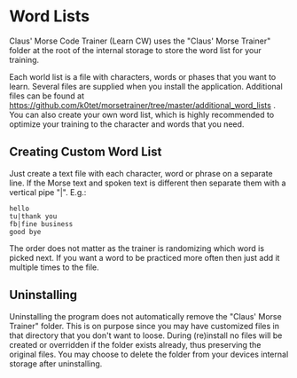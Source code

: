 Word Lists
==========

Claus' Morse Code Trainer (Learn CW) uses the "Claus' Morse Trainer" folder at the root of the internal storage to store the word list for your training.

Each world list is a file with characters, words or phases that you want to learn.  Several files are supplied when you install the application.  Additional
files can be found at https://github.com/k0tet/morsetrainer/tree/master/additional_word_lists .  You can also create your own word list, which is
highly recommended to optimize your training to the character and words that you need.


Creating Custom Word List
-----------------------------------

Just create a text file with each character, word or phrase on a separate line. If the Morse text and spoken text is different then separate them with a
vertical pipe "|". E.g.:

```
hello
tu|thank you
fb|fine business
good bye
```

The order does not matter as the trainer is randomizing which word is picked next.  If you want a word to be practiced more often then just add it
multiple times to the file.


Uninstalling
---------------

Uninstalling the program does not automatically remove the "Claus' Morse Trainer" folder.  This is on purpose since you may have customized files
in that directory that you don't want to loose.  During (re)install no files will be created or overridden if the folder exists already, thus preserving
the original files. You may choose to delete the folder from your devices internal storage after uninstalling.